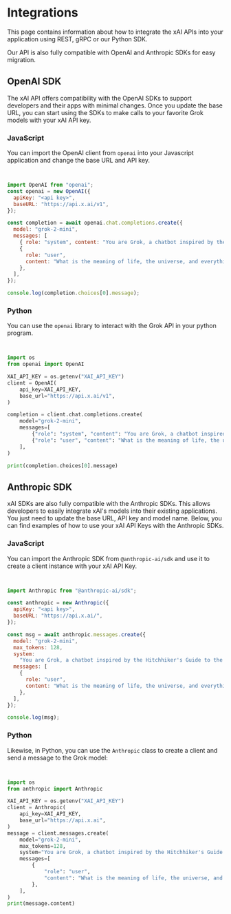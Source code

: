 # Integrations

This page contains information about how to integrate the xAI APIs into your application using REST, gRPC or our Python SDK.

Our API is also fully compatible with OpenAI and Anthropic SDKs for easy migration.

## OpenAI SDK

The xAI API offers compatibility with the OpenAI SDKs to support developers and their apps with minimal changes. Once you update the base URL, you can start using the SDKs to make calls to your favorite Grok models with your xAI API key.

### JavaScript

You can import the OpenAI client from 
`openai`
 into your Javascript application and change the base URL and API key.

```javascript


import OpenAI from "openai";
const openai = new OpenAI({
  apiKey: "<api key>",
  baseURL: "https://api.x.ai/v1",
});

const completion = await openai.chat.completions.create({
  model: "grok-2-mini",
  messages: [
    { role: "system", content: "You are Grok, a chatbot inspired by the Hitchhiker's Guide to the Galaxy." },
    {
      role: "user",
      content: "What is the meaning of life, the universe, and everything?",
    },
  ],
});

console.log(completion.choices[0].message);
```

### Python

You can use the 
`openai`
 library to interact with the Grok API in your python program.

```python


import os
from openai import OpenAI

XAI_API_KEY = os.getenv("XAI_API_KEY")
client = OpenAI(
    api_key=XAI_API_KEY,
    base_url="https://api.x.ai/v1",
)

completion = client.chat.completions.create(
    model="grok-2-mini",
    messages=[
        {"role": "system", "content": "You are Grok, a chatbot inspired by the Hitchhikers Guide to the Galaxy."},
        {"role": "user", "content": "What is the meaning of life, the universe, and everything?"},
    ],
)

print(completion.choices[0].message)
```

## Anthropic SDK

xAI SDKs are also fully compatible with the Anthropic SDKs. This allows developers to easily integrate xAI's models into their existing applications. You just need to update the base URL, API key and model name. Below, you can find examples of how to use your xAI API Keys with the Anthropic SDKs.

### JavaScript

You can import the Anthropic SDK from 
`@anthropic-ai/sdk`
 and use it to create a client instance with your xAI API Key.

```javascript


import Anthropic from "@anthropic-ai/sdk";

const anthropic = new Anthropic({
  apiKey: "<api key>",
  baseURL: "https://api.x.ai/",
});

const msg = await anthropic.messages.create({
  model: "grok-2-mini",
  max_tokens: 128,
  system:
    "You are Grok, a chatbot inspired by the Hitchhiker's Guide to the Galaxy.",
  messages: [
    {
      role: "user",
      content: "What is the meaning of life, the universe, and everything?",
    },
  ],
});

console.log(msg);
```

### Python

Likewise, in Python, you can use the 
`Anthropic`
 class to create a client and send a message to the Grok model:

```python


import os
from anthropic import Anthropic

XAI_API_KEY = os.getenv("XAI_API_KEY")
client = Anthropic(
    api_key=XAI_API_KEY,
    base_url="https://api.x.ai",
)
message = client.messages.create(
    model="grok-2-mini",
    max_tokens=128,
    system="You are Grok, a chatbot inspired by the Hitchhiker's Guide to the Galaxy.",
    messages=[
        {
            "role": "user",
            "content": "What is the meaning of life, the universe, and everything?",
        },
    ],
)
print(message.content)
```
